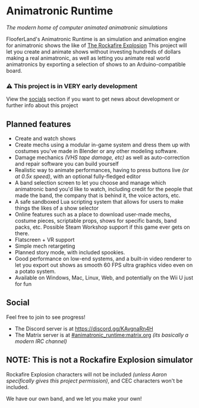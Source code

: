 # Animatronic Runtime

_The modern home of computer animated animatronic simulations_

FlooferLand's Animatronic Runtime is an simulation and animation engine for animatronic shows the like of [The Rockafire Explosion](https://www.youtube.com/watch?v=8SeSavNd9_c&list=PLB8A625C54121DA04)
This project will let you create and animate shows without investing hundreds of dollars making a real animatronic, as well as letting you animate real world animatronics by exporting a selection of shows to an Arduino-compatible board.

### ⚠️ This project is in VERY early development
View the [socials](#Social) section if you want to get news about development or further info about this project

## Planned features
- Create and watch shows
- Create mechs using a modular in-game system and dress them up with costumes you've made in Blender or any other modeling software.
- Damage mechanics _(VHS tape damage, etc)_ as well as auto-correction and repair software you can build yourself
- Realistic way to animate performances, having to press buttons live _(or at 0.5x speed)_, with an optional fully-fledged editor
- A band selection screen to let you choose and manage which animatronic band you'd like to watch, including credit for the people that made the band, the company that is behind it, the voice actors, etc.
- A safe sandboxed Lua scripting system that allows for users to make things the likes of a show selector
- Online features such as a place to download user-made mechs, costume pieces, scriptable props, shows for specific bands, band packs, etc. Possible Steam Workshop support if this game ever gets on there.
- Flatscreen + VR support
- Simple mech retargeting
- Planned story mode, with included spookies.
- Good performance on low-end systems, and a built-in video renderer to let you export out shows as smooth 60 FPS ultra graphics video even on a potato system.
- Available on Windows, Mac, Linux, Web, and potentially on the Wii U just for fun

## Social
Feel free to join to see progress! <br/>
- The Discord server is at https://discord.gg/KAvgnaRn4H
- The Matrix server is at [#animatronic_runtime:matrix.org](https://matrix.to/#/%23animatronic_runtime:matrix.org) _(its basically a modern IRC channel)_

## NOTE: This is not a Rockafire Explosion simulator
Rockafire Explosion characters will not be included _(unless Aaron specifically gives this project permission)_, and CEC characters won't be included.

We have our own band, and we let you make your own!
